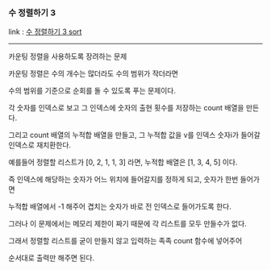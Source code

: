 ### 수 정렬하기 3
link : [수 정렬하기 3 sort](https://www.acmicpc.net/problem/10989)

-----------------------------------

카운팅 정렬을 사용하도록 장려하는 문제

카운팅 정렬은 수의 개수는 많더라도 수의 범위가 작더라면

수의 범위를 기준으로 순회를 돌 수 있도록 푸는 문제이다.

각 숫자를 인덱스로 보고 그 인덱스에 숫자의 출현 횟수를 저장하는 count 배열을 만든다.

그리고 count 배열의 누적합 배열을 만들고, 그 누적합 값을 v를 인덱스 숫자i가 들어갈 인덱스로 재치환한다.

예를들어 정렬할 리스트가 [0, 2, 1, 1, 3] 라면, 누적합 배열은 [1, 3, 4, 5] 이다.

즉 인덱스에 해당하는 숫자가 어느 위치에 들어갈지를 정하게 되고, 숫자가 한번 들어가면

누적합 배열에서 -1 해주어 겹치는 숫자가 바로 전 인덱스로 들어가도록 한다.

그러나 이 문제에서는 메모리 제한이 짜기 때문에 각 리스트를 모두 만들수가 없다.

그래서 정렬할 리스트를 굳이 만들지 않고 입력하는 족족 count 함수에 넣어주어 

순서대로 출력만 해주면 된다.